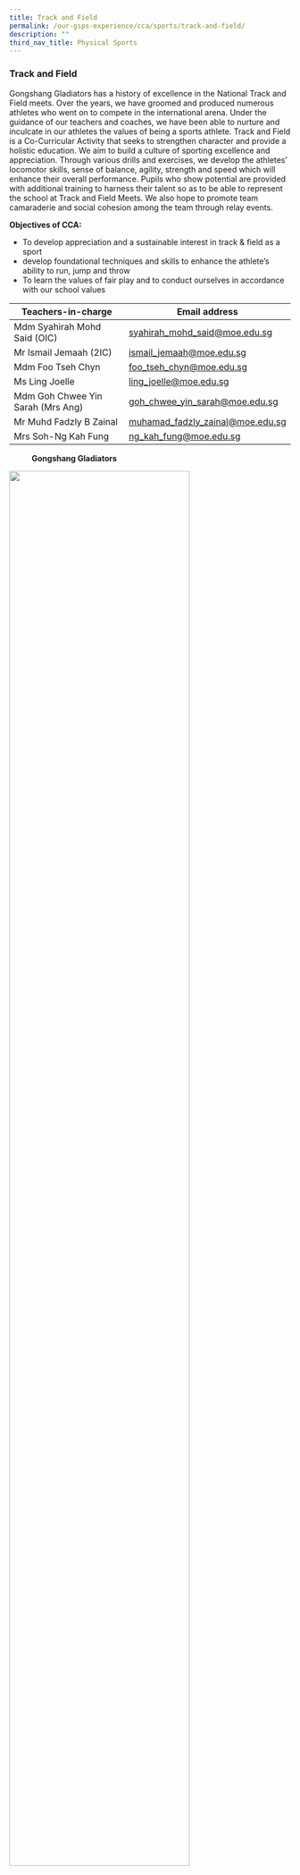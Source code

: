 ```yaml
---
title: Track and Field
permalink: /our-gsps-experience/cca/sports/track-and-field/
description: ""
third_nav_title: Physical Sports
---
```

### **Track and Field**

Gongshang Gladiators has a history of excellence in the National Track and Field meets. Over the years, we have groomed and produced numerous athletes who went on to compete in the international arena. Under the guidance of our teachers and coaches, we have been able to nurture and inculcate in our athletes the values of being a sports athlete.
Track and Field is a Co-Curricular Activity that seeks to strengthen character and provide a holistic education. We aim to build a culture of sporting excellence and appreciation. Through various drills and exercises, we develop the athletes’ locomotor skills, sense of balance, agility, strength and speed which will enhance their overall performance.
Pupils who show potential are provided with additional training to harness their talent so as to be able to represent the school at Track and Field Meets. We also hope to promote team camaraderie and social cohesion among the team through relay events.

**Objectives of CCA:** 
* To develop appreciation and a sustainable interest in track &amp; field as a sport
*  develop foundational techniques and skills to enhance the athlete’s ability to run, jump and throw
* To learn the values of fair play and to conduct ourselves in accordance with our school values



| Teachers-in-charge | Email address | 
| -------- | -------- | 
| Mdm Syahirah Mohd Said (OIC)     |   syahirah_mohd_said@moe.edu.sg   | 
|  Mr Ismail Jemaah (2IC)    |  ismail_jemaah@moe.edu.sg    | 
| Mdm Foo Tseh Chyn     |  foo_tseh_chyn@moe.edu.sg    | 
|  Ms Ling Joelle    |  ling_joelle@moe.edu.sg   | 
|  Mdm Goh Chwee Yin Sarah (Mrs Ang)   |  goh_chwee_yin_sarah@moe.edu.sg     | 
|   Mr Muhd Fadzly B Zainal   |   muhamad_fadzly_zainal@moe.edu.sg   | 
| Mrs Soh-Ng Kah Fung    |  ng_kah_fung@moe.edu.sg    | 




<figure>
<figcaption><strong>  Gongshang Gladiators  
	</strong></figcaption>
</figure>	

<img src="/images/tnf1.jpg" style="width:80%; margin-bottom:15px" align="left">
<img src="/images/tnf2.jpg" style="width:80%; margin-bottom:15px" align="left">

<br clear="left">

<img src="/images/tnf3.jpg" style="width:80%; margin-bottom:15px" align="left">
<img src="/images/tnf4.jpg" style="width:80%; margin-bottom:15px" align="left">

<br clear="left">

<img src="/images/tnf5.jpg" style="width:80%; margin-bottom:15px" align="left">
<img src="/images/tnf6.jpg" style="width:80%" align="left">

<br clear="left">

#### **History**
Gongshang Gladiators has a history of excellence in the National Track and Field meets. We have since become the school's niche CCA. Over the years, we have groomed and produced numerous athletes who went on to compete in the international arena. Under the guidance of our teachers and coaches, we have been able to nurture and inculcate in our athletes the values of being a sports boy or sports girl.

#### **About Us**
Track and Field is a Co-Curricular Activity that can strengthen character and provide a holistic education. We seek to create a culture of sporting excellence and cultivate in athletes an appreciation for running. Through various drills and exercises, we develop the athletes' loco-motor skills, sense of balance, agility, strength and speed which will enhance their overall performance.  

Pupils who show potential are provided with additional training to harness their talent so as to be able to represent the school at Track and Field Meets. We also hope to promote team camaraderie and social cohesion among the team through relay events.

#### **Training Schedule**

| Day | Time | Remarks |
|:---:|:---:|:---:|
| Monday | 3.00 p.m. - 5.00 p.m. | Only for selected athletes in the School Team. |
| Wednesday | 2.15 p.m. - 3.45 p.m. | For all members.<br>Please note that the training schedule for P4-P6 will be at an external venue(i.e Bedok Stadium/SUTD track) Pupils will be dismissed 30 mins later due to travelling time(i.e. 5.30pm on Mondays and 4.15pm on Wednesdays) |
|

#### **Teachers-in-charge**

| Teacher | Email Address |
|:---:|:---:|
|          Mdm Syahirah Binti Mohd Said  - OIC | [syahirah_mohd_said@moe.edu.sg](mailto:syahirah_mohd_said@moe.edu.sg) |
| Mr Ismail Jemaah - 2IC | [ismail_jemaah@moe.edu.sg](mailto:ismail_jemaah@moe.edu.sg) |
| Mdm Foo Tseh Chyn | [foo_tseh_chyn@moe.edu.sg](mailto:foo_tseh_chyn@moe.edu.sg) |
| Mrs Angeline Soh Kah Fung | [ng_kah_fung@moe.edu.sg](mailto:ng_kah_fung@moe.edu.sg) |
| Mr Muhamad Fadzly Bin Zainal  |  [muhamad_fadzly_zainal@moe.edu.sg](mailto:muhamad_fadzly_zainal@moe.edu.sg) |
| Mrs Sarah Ang Chwee Yin | [goh_chwee_yin_sarah@moe.edu.sg](mailto:goh_chwee_yin_sarah@moe.edu.sg) |
| Ms Joelle Ling | [ling_joelle@moe.edu.sg](mailto:ling_joelle@moe.edu.sg) |
|